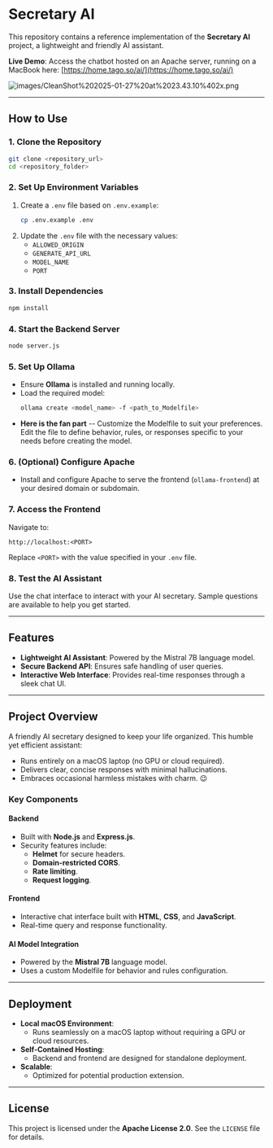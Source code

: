 # Secretary AI

This repository contains a reference implementation of the **Secretary AI** project, a lightweight and friendly AI assistant.

**Live Demo**: Access the chatbot hosted on an Apache server, running on a MacBook here: [https://home.tago.so/ai/](https://home.tago.so/ai/)

![images/CleanShot%202025-01-27%20at%2023.43.10%402x.png](https://github.com/tagoso/secretary-AI/blob/e7e42d0d5aa8b4f46bcad95a85e96c7fc4737aff/images/CleanShot%202025-01-27%20at%2023.43.10%402x.png)

---

## How to Use

### 1. Clone the Repository

```bash
git clone <repository_url>
cd <repository_folder>
```

### 2. Set Up Environment Variables

1. Create a `.env` file based on `.env.example`:
   ```bash
   cp .env.example .env
   ```
2. Update the `.env` file with the necessary values:
   - `ALLOWED_ORIGIN`
   - `GENERATE_API_URL`
   - `MODEL_NAME`
   - `PORT`

### 3. Install Dependencies

```bash
npm install
```

### 4. Start the Backend Server

```bash
node server.js
```

### 5. Set Up Ollama

- Ensure **Ollama** is installed and running locally.
- Load the required model:
  ```bash
  ollama create <model_name> -f <path_to_Modelfile>
  ```
- **Here is the fan part** -- Customize the Modelfile to suit your preferences. Edit the file to define behavior, rules, or responses specific to your needs before creating the model.

### 6. (Optional) Configure Apache

- Install and configure Apache to serve the frontend (`ollama-frontend`) at your desired domain or subdomain.

### 7. Access the Frontend

Navigate to:

```
http://localhost:<PORT>
```

Replace `<PORT>` with the value specified in your `.env` file.

### 8. Test the AI Assistant

Use the chat interface to interact with your AI secretary. Sample questions are available to help you get started.

---

## Features

- **Lightweight AI Assistant**: Powered by the Mistral 7B language model.
- **Secure Backend API**: Ensures safe handling of user queries.
- **Interactive Web Interface**: Provides real-time responses through a sleek chat UI.

---

## Project Overview

A friendly AI secretary designed to keep your life organized. This humble yet efficient assistant:

- Runs entirely on a macOS laptop (no GPU or cloud required).
- Delivers clear, concise responses with minimal hallucinations.
- Embraces occasional harmless mistakes with charm. 😉

### Key Components

#### Backend

- Built with **Node.js** and **Express.js**.
- Security features include:
  - **Helmet** for secure headers.
  - **Domain-restricted CORS**.
  - **Rate limiting**.
  - **Request logging**.

#### Frontend

- Interactive chat interface built with **HTML**, **CSS**, and **JavaScript**.
- Real-time query and response functionality.

#### AI Model Integration

- Powered by the **Mistral 7B** language model.
- Uses a custom Modelfile for behavior and rules configuration.

---

## Deployment

- **Local macOS Environment**:
  - Runs seamlessly on a macOS laptop without requiring a GPU or cloud resources.
- **Self-Contained Hosting**:
  - Backend and frontend are designed for standalone deployment.
- **Scalable**:
  - Optimized for potential production extension.

---

## License

This project is licensed under the **Apache License 2.0**. See the `LICENSE` file for details.

